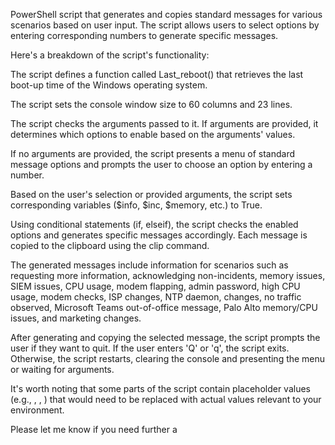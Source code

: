 PowerShell script that generates and copies standard messages for various scenarios based on user input. The script allows users to select options by entering corresponding numbers to generate specific messages.

Here's a breakdown of the script's functionality:

The script defines a function called Last_reboot() that retrieves the last boot-up time of the Windows operating system.

The script sets the console window size to 60 columns and 23 lines.

The script checks the arguments passed to it. If arguments are provided, 
it determines which options to enable based on the arguments' values.

If no arguments are provided, the script presents a menu of standard message options and prompts the user to choose an option by entering a number.

Based on the user's selection or provided arguments, the script sets corresponding variables ($info, $inc, $memory, etc.) to True.

Using conditional statements (if, elseif), the script checks the enabled options and generates specific messages accordingly. Each message is copied to the clipboard using the clip command.

The generated messages include information for scenarios such as requesting more information, 
acknowledging non-incidents, memory issues, SIEM issues, CPU usage, modem flapping, admin password, high CPU usage, modem checks, ISP changes, NTP daemon, changes, 
no traffic observed, Microsoft Teams out-of-office message, Palo Alto memory/CPU issues, and marketing changes.

After generating and copying the selected message, the script prompts the user if they want to quit. If the user enters 'Q' or 'q', the script exits.
Otherwise, the script restarts, clearing the console and presenting the menu or waiting for arguments.

It's worth noting that some parts of the script contain placeholder values (e.g., <xx>, <CHANGE REF>, <ENGINEER NAME>)
that would need to be replaced with actual values relevant to your environment.

Please let me know if you need further a
